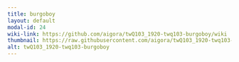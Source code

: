 ```yaml
---
title: burgoboy
layout: default
modal-id: 24
wiki-link: https://github.com/aigora/twQ103_1920-twq103-burgoboy/wiki
thumbnail: https://raw.githubusercontent.com/aigora/twQ103_1920-twq103-burgoboy/master/logo.png
alt: twQ103_1920-twq103-burgoboy
---
```


